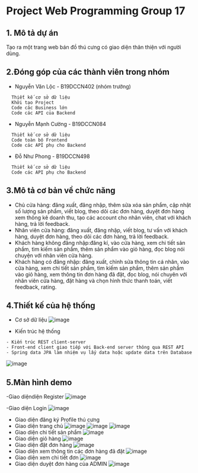 ﻿# Project Web Programming Group 17
## 1. Mô tả dự án
  Tạo ra một trang web bán đồ thú cưng có giao diện thân thiện với người dùng.
  
## 2.Đóng góp của các thành viên trong nhóm 
  - Nguyễn Văn Lộc - B19DCCN402 (nhóm trưởng)
```
  Thiết kế cơ sở dữ liệu
  Khởi tạo Project
  Code các Business lớn
  Code các API của Backend
```
  - Nguyễn Mạnh Cường - B19DCCN084
```
  Thiết kế cơ sở dữ liệu
  Code toàn bộ Frontend
  Code các API phụ cho Backend
```
  - Đỗ Như Phong - B19DCCN498
```
  Thiết kế cơ sở dữ liệu
  Code các API phụ cho Backend
```
## 3.Mô tả cơ bản về chức năng 
- Chủ cửa hàng: đăng xuất, đăng nhập, thêm sửa xóa sản phẩm, cập nhật số lượng sản phẩm, viết blog, theo dõi các đơn hàng, duyệt đơn hàng xem thông kê doanh thu, tạo các account cho nhân viên, chat với khách hàng, trả lời feedback.
- Nhân viên cửa hàng: đăng xuất, đăng nhập, viết blog, tư vấn với khách hàng, duyệt đơn hàng, theo dõi các đơn hàng, trả lời feedback.
- Khách hàng không đăng nhập:đăng kí, vào cửa hàng, xem chi tiết sản phầm, tìm kiếm sản phẩm, thêm sản phẩm vào giỏ hàng, đọc blog nói chuyện với nhân viên cửa hàng.
- Khách hàng có đăng nhập: đăng xuất, chỉnh sửa thông tin cá nhân, vào cửa hàng, xem chi tiết sản phầm, tìm kiếm sản phầm, thêm sản phẩm vào giỏ hàng, xem thông tin đơn hàng đã đặt, đọc blog, nói chuyên với nhân viên cửa hàng, đặt hàng và chọn hình thức thanh toán, viết feedback, rating.

## 4.Thiết kế của hệ thống
- Cơ sở dữ liệu
![image](https://user-images.githubusercontent.com/89693547/170550121-50915f1b-378a-4afc-b613-6ec9247ec13a.png)

- Kiến trúc hệ thống

```
- Kiến trúc REST client-server 
- Front-end client giao tiếp với Back-end server thông qua REST API 
- Spring data JPA làm nhiệm vụ lấy data hoặc update data trên Database
```
![image](https://user-images.githubusercontent.com/89693547/170550422-e2069f91-0139-434e-8008-f63ccc4ca794.png)

## 5.Màn hình demo 
-Giao diệndiện Register
![image](https://user-images.githubusercontent.com/89693547/170550757-d471caac-3976-459e-94ee-2ed97ca8fcd8.png)

-Giao diện Login
![image](https://user-images.githubusercontent.com/89693547/170550799-a3324294-04b7-46a1-96f3-fce6d4df2e9a.png)
- Giao diện đăng ký Profile thú cưng 
- Giao diện trang chủ
![image](https://user-images.githubusercontent.com/89693547/170551006-7b5aa6b5-2d2a-48b0-9683-8c0ec63b19a2.png)
![image](https://user-images.githubusercontent.com/89693547/170551018-8a0b07c5-e192-4294-83ff-ebd712948324.png)
![image](https://user-images.githubusercontent.com/89693547/170551034-2d36a192-c4a5-4d3b-b0b5-20ce6ed01e8e.png)
- Giao diện chi tiết sản phẩm
![image](https://user-images.githubusercontent.com/89693547/170551790-d8dbc85b-e50f-42e3-8a10-0e771ea46b20.png)
- Giao diện giỏ hàng
![image](https://user-images.githubusercontent.com/89693547/170551581-b378aa11-89aa-4107-8bc8-235e272b4f4d.png)
- Giao diện đặt đơn hàng
![image](https://user-images.githubusercontent.com/89693547/170551346-dd90cfe2-3c1e-49a0-b0d5-b29e509c2f14.png)
- Giao diện xem thông tin các đơn hàng đã đặt
![image](https://user-images.githubusercontent.com/89693547/170552214-f4dac531-6ecf-41fd-a513-a65aa4dee39a.png)
- Giao diện xem chi tiết đơn
![image](https://user-images.githubusercontent.com/89693547/170552285-827cf0c7-4171-4fbf-b92d-67beeda68d5a.png)
- Giao diện duyệt đơn hàng của ADMIN
![image](https://user-images.githubusercontent.com/89693547/170552424-a3993269-ae58-4fd6-bf9d-1c590e41f82c.png)



























